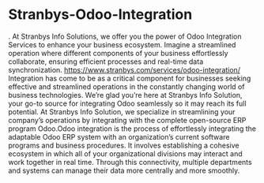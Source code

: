 # Stranbys-Odoo-Integration
. At Stranbys Info Solutions, we offer you the power of Odoo Integration Services to enhance your business ecosystem. Imagine a streamlined operation where different components of your business effortlessly collaborate, ensuring efficient processes and real-time data synchronization. https://www.stranbys.com/services/odoo-integration/
Integration has come to be as a critical component for businesses seeking effective and streamlined operations in the constantly changing world of business technologies. We’re glad you’re here at Stranbys Info Solution, your go-to source for integrating Odoo seamlessly so it may reach its full potential. At Stranbys Info Solution, we specialize in streamlining your company’s operations by integrating with the complete open-source ERP program Odoo.Odoo integration is the process of effortlessly integrating the adaptable Odoo ERP system with an organization’s current software programs and business procedures. It involves establishing a cohesive ecosystem in which all of your organizational divisions may interact and work together in real time. Through this connectivity, multiple departments and systems can manage their data more centrally and more smoothly.
